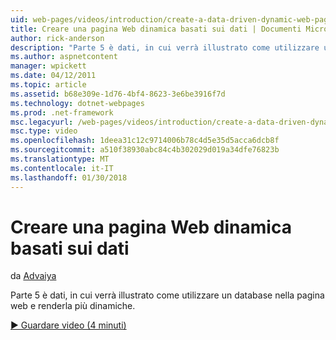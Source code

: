 ```yaml
---
uid: web-pages/videos/introduction/create-a-data-driven-dynamic-web-page
title: Creare una pagina Web dinamica basati sui dati | Documenti Microsoft
author: rick-anderson
description: "Parte 5 è dati, in cui verrà illustrato come utilizzare un database nella pagina web e renderla più dinamiche."
ms.author: aspnetcontent
manager: wpickett
ms.date: 04/12/2011
ms.topic: article
ms.assetid: b68e309e-1d76-4bf4-8623-3e6be3916f7d
ms.technology: dotnet-webpages
ms.prod: .net-framework
msc.legacyurl: /web-pages/videos/introduction/create-a-data-driven-dynamic-web-page
msc.type: video
ms.openlocfilehash: 1deea31c12c9714006b78c4d5e35d5acca6dcb8f
ms.sourcegitcommit: a510f38930abc84c4b302029d019a34dfe76823b
ms.translationtype: MT
ms.contentlocale: it-IT
ms.lasthandoff: 01/30/2018
---
```

<a name="create-a-data-driven-dynamic-web-page"></a>Creare una pagina Web dinamica basati sui dati
====================
da [Advaiya](https://twitter.com/Advaiyasolns)

Parte 5 è dati, in cui verrà illustrato come utilizzare un database nella pagina web e renderla più dinamiche.

[&#9654; Guardare video (4 minuti)](https://channel9.msdn.com/Blogs/ASP-NET-Site-Videos/create-a-data-driven-dynamic-web-page)

